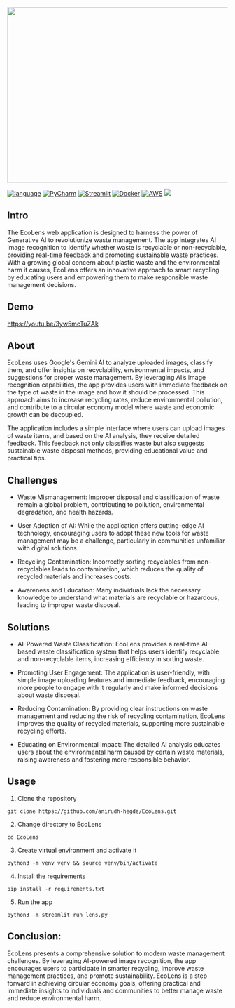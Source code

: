 <img src="https://github.com/user-attachments/assets/17472c27-6801-4f9e-9385-1f26fbf6d8eb" style="width:700px;height:400px;">

[![language](https://img.shields.io/badge/python-3670A0?style=for-the-badge&logo=python&logoColor=ffdd54)](https://www.python.org/)
[![PyCharm](https://img.shields.io/badge/pycharm-143?style=for-the-badge&logo=pycharm&logoColor=black&color=black&labelColor=green)](https://www.jetbrains.com/pycharm/)
[![Streamlit](https://img.shields.io/badge/Streamlit-%23FE4B4B.svg?style=for-the-badge&logo=streamlit&logoColor=white)](https://streamlit.io/)
[![Docker](https://img.shields.io/badge/docker-%230db7ed.svg?style=for-the-badge&logo=docker&logoColor=white)](https://www.docker.com/)
[![AWS](https://img.shields.io/badge/AWS-%23FF9900.svg?style=for-the-badge&logo=amazon-aws&logoColor=white)](https://aws.amazon.com/)
<a href="https://mail.google.com/mail/?view=cm&fs=1&to=hegdeanirudh2003@gmail.com">
  <img src="https://img.shields.io/badge/Gmail-D14836?style=for-the-badge&logo=gmail&logoColor=white">
</a>

## Intro
The EcoLens web application is designed to harness the power of Generative AI to revolutionize waste management. 
The app integrates AI image recognition to identify whether waste is recyclable or non-recyclable, providing real-time 
feedback and promoting sustainable waste practices. With a growing global concern about plastic waste and the environmental 
harm it causes, EcoLens offers an innovative approach to smart recycling by educating users and empowering them to make 
responsible waste management decisions.


## Demo 
https://youtu.be/3yw5mcTuZAk

## About
EcoLens uses Google's Gemini AI to analyze uploaded images, classify them, and offer insights on recyclability, environmental impacts, 
and suggestions for proper waste management. By leveraging AI’s image recognition capabilities, the app provides users with immediate 
feedback on the type of waste in the image and how it should be processed. This approach aims to increase recycling rates, reduce 
environmental pollution, and contribute to a circular economy model where waste and economic growth can be decoupled.

The application includes a simple interface where users can upload images of waste items, and based on the AI analysis, they receive 
detailed feedback. This feedback not only classifies waste but also suggests sustainable waste disposal methods, providing educational 
value and practical tips.


## Challenges
* Waste Mismanagement: Improper disposal and classification of waste remain a global problem,
  contributing to pollution, environmental degradation, and health hazards.

* User Adoption of AI: While the application offers cutting-edge AI technology, encouraging users
  to adopt these new tools for waste management may be a challenge, particularly in communities unfamiliar
  with digital solutions.

* Recycling Contamination: Incorrectly sorting recyclables from non-recyclables leads to contamination, which
  reduces the quality of recycled materials and increases costs.

* Awareness and Education: Many individuals lack the necessary knowledge to understand what materials are recyclable
  or hazardous, leading to improper waste disposal.


## Solutions
* AI-Powered Waste Classification: EcoLens provides a real-time AI-based waste classification system that helps users
  identify recyclable and non-recyclable items, increasing efficiency in sorting waste.

* Promoting User Engagement: The application is user-friendly, with simple image uploading features and immediate feedback,
  encouraging more people to engage with it regularly and make informed decisions about waste disposal.

* Reducing Contamination: By providing clear instructions on waste management and reducing the risk of recycling contamination,
  EcoLens improves the quality of recycled materials, supporting more sustainable recycling efforts.

* Educating on Environmental Impact: The detailed AI analysis educates users about the environmental harm caused by certain waste materials,
  raising awareness and fostering more responsible behavior.

## Usage
1. Clone the repository
```
git clone https://github.com/anirudh-hegde/EcoLens.git
```

2. Change directory to EcoLens
```
cd EcoLens
```

3. Create virtual environment and activate it
```
python3 -m venv venv && source venv/bin/activate
```

4. Install the requirements
```
pip install -r requirements.txt
```

5. Run the app
```
python3 -m streamlit run lens.py
```

## Conclusion:
EcoLens presents a comprehensive solution to modern waste management challenges. By leveraging AI-powered image recognition, the app encourages 
users to participate in smarter recycling, improve waste management practices, and promote sustainability. EcoLens is a step forward in achieving 
circular economy goals, offering practical and immediate insights to individuals and communities to better manage waste and reduce environmental harm.
